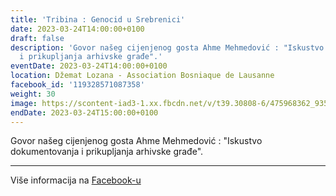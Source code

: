 ```yaml
---
title: 'Tribina : Genocid u Srebrenici'
date: 2023-03-24T14:00:00+0100
draft: false
description: 'Govor našeg cijenjenog gosta Ahme Mehmedović : "Iskustvo dokumentovanja
  i prikupljanja arhivske građe".'
eventDate: 2023-03-24T14:00:00+0100
location: Džemat Lozana - Association Bosniaque de Lausanne
facebook_id: '119328571087358'
weight: 30
image: https://scontent-iad3-1.xx.fbcdn.net/v/t39.30808-6/475968362_935496025377664_1254503329331924344_n.jpg?_nc_cat=109&ccb=1-7&_nc_sid=9e60e4&_nc_ohc=SiF4hXCqUywQ7kNvwHd86fP&_nc_oc=AdnVWX25aKxSzvvBO5CCvqJKsjWQz7Cqnt4wjSkXuzSE5mSM3l1-sPmUNaWSvUf8e4s&_nc_zt=23&_nc_ht=scontent-iad3-1.xx&edm=ABTKTjYEAAAA&_nc_gid=5IirAgl4Fnlr38nLfV9CQQ&oh=00_AfbAMGnxUYAqKqlct623vficrYL7ryrynR1R8ZjgMQnO0A&oe=68DD1847
endDate: 2023-03-24T15:00:00+0100
---
```


Govor našeg cijenjenog gosta Ahme Mehmedović : "Iskustvo dokumentovanja i prikupljanja arhivske građe".

---

Više informacija na [Facebook-u](https://facebook.com/events/119328571087358)